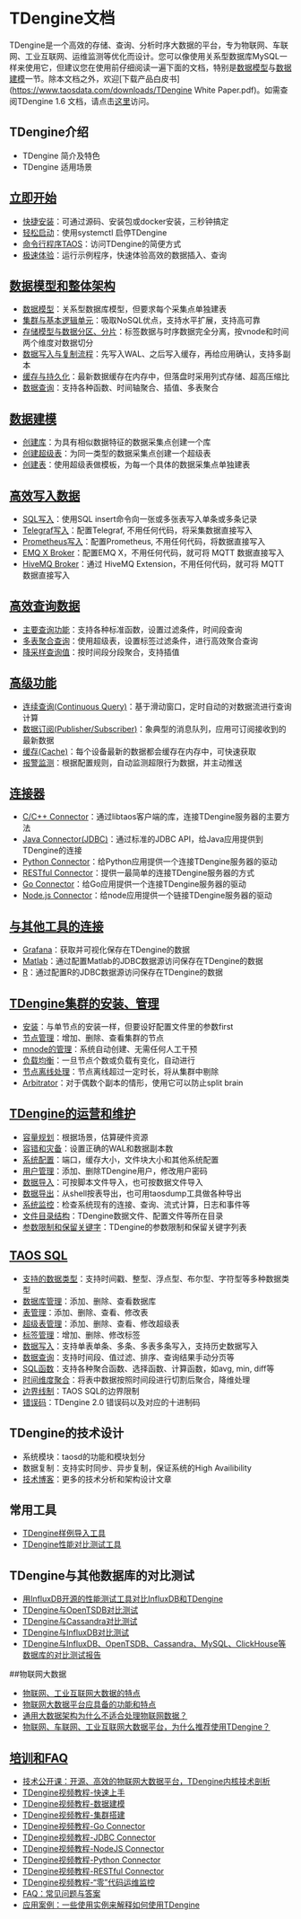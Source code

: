 # TDengine文档

TDengine是一个高效的存储、查询、分析时序大数据的平台，专为物联网、车联网、工业互联网、运维监测等优化而设计。您可以像使用关系型数据库MySQL一样来使用它，但建议您在使用前仔细阅读一遍下面的文档，特别是[数据模型](https://www.taosdata.com/cn/documentation20/data-model-and-architecture)与[数据建模](https://www.taosdata.com/cn/documentation20/model)一节。除本文档之外，欢迎[下载产品白皮书](https://www.taosdata.com/downloads/TDengine White Paper.pdf)。如需查阅TDengine 1.6 文档，请点击[这里](https://www.taosdata.com/cn/documentation16/)访问。

## TDengine介绍

- TDengine 简介及特色
- TDengine 适用场景

## [立即开始](https://www.taosdata.com/cn/getting-started)

- [快捷安装](https://www.taosdata.com/cn/documentation20/getting-started/#快捷安装)：可通过源码、安装包或docker安装，三秒钟搞定
- [轻松启动](https://www.taosdata.com/cn/documentation20/getting-started/#轻松启动)：使用systemctl 启停TDengine
- [命令行程序TAOS](https://www.taosdata.com/cn/documentation20/getting-started/#TDengine命令行程序)：访问TDengine的简便方式
- [极速体验](https://www.taosdata.com/cn/documentation20/getting-started/#TDengine-极速体验)：运行示例程序，快速体验高效的数据插入、查询

## [数据模型和整体架构](https://www.taosdata.com/cn/documentation20/architecture)

- [数据模型](https://www.taosdata.com/cn/documentation20/architecture/#数据模型)：关系型数据库模型，但要求每个采集点单独建表
- [集群与基本逻辑单元](https://www.taosdata.com/cn/documentation20/architecture/#集群与基本逻辑单元)：吸取NoSQL优点，支持水平扩展，支持高可靠
- [存储模型与数据分区、分片](https://www.taosdata.com/cn/documentation20/architecture/#存储模型与数据分区、分片)：标签数据与时序数据完全分离，按vnode和时间两个维度对数据切分
- [数据写入与复制流程](https://www.taosdata.com/cn/documentation20/architecture/#数据写入与复制流程)：先写入WAL、之后写入缓存，再给应用确认，支持多副本
- [缓存与持久化](https://www.taosdata.com/cn/documentation20/architecture/#缓存与持久化)：最新数据缓存在内存中，但落盘时采用列式存储、超高压缩比
- [数据查询](https://www.taosdata.com/cn/documentation20/architecture/#数据查询)：支持各种函数、时间轴聚合、插值、多表聚合

## [数据建模](https://www.taosdata.com/cn/documentation20/model)

- [创建库](https://www.taosdata.com/cn/documentation20/model/#创建库)：为具有相似数据特征的数据采集点创建一个库
- [创建超级表](https://www.taosdata.com/cn/documentation20/model/#创建超级表)：为同一类型的数据采集点创建一个超级表
- [创建表](https://www.taosdata.com/cn/documentation20/model/#创建表)：使用超级表做模板，为每一个具体的数据采集点单独建表

## [高效写入数据](https://www.taosdata.com/cn/documentation20/insert)

- [SQL写入](https://www.taosdata.com/cn/documentation20/insert/#SQL写入)：使用SQL insert命令向一张或多张表写入单条或多条记录
- [Telegraf写入](https://www.taosdata.com/cn/documentation20/insert/#Telegraf直接写入)：配置Telegraf, 不用任何代码，将采集数据直接写入
- [Prometheus写入](https://www.taosdata.com/cn/documentation20/insert/#Prometheus直接写入)：配置Prometheus, 不用任何代码，将数据直接写入
- [EMQ X Broker](https://www.taosdata.com/cn/documentation20/insert/#EMQ-X-Broker直接写入)：配置EMQ X，不用任何代码，就可将 MQTT 数据直接写入
- [HiveMQ Broker](https://www.taosdata.com/cn/documentation20/insert/#HiveMQ-Broker直接写入)：通过 HiveMQ Extension，不用任何代码，就可将 MQTT 数据直接写入

## [高效查询数据](https://www.taosdata.com/cn/documentation20/queries)

- [主要查询功能](https://www.taosdata.com/cn/documentation20/queries/#主要查询功能)：支持各种标准函数，设置过滤条件，时间段查询
- [多表聚合查询](https://www.taosdata.com/cn/documentation20/queries/#多表聚合查询)：使用超级表，设置标签过滤条件，进行高效聚合查询
- [降采样查询值](https://www.taosdata.com/cn/documentation20/queries/#降采样查询、插值)：按时间段分段聚合，支持插值

## [高级功能](https://www.taosdata.com/cn/documentation20/advanced-features)

- [连续查询(Continuous Query)](https://www.taosdata.com/cn/documentation20/advanced-features/#连续查询(Continuous-Query))：基于滑动窗口，定时自动的对数据流进行查询计算
- [数据订阅(Publisher/Subscriber)](https://www.taosdata.com/cn/documentation20/advanced-features/#数据订阅(Publisher/Subscriber))：象典型的消息队列，应用可订阅接收到的最新数据
- [缓存(Cache)](https://www.taosdata.com/cn/documentation20/advanced-features/#缓存(Cache))：每个设备最新的数据都会缓存在内存中，可快速获取
- [报警监测](https://www.taosdata.com/cn/documentation20/advanced-features/#报警监测(Alert))：根据配置规则，自动监测超限行为数据，并主动推送

## [连接器](https://www.taosdata.com/cn/documentation20/connector)

- [C/C++ Connector](https://www.taosdata.com/cn/documentation20/connector/#C/C++-Connector)：通过libtaos客户端的库，连接TDengine服务器的主要方法
- [Java Connector(JDBC)](https://www.taosdata.com/cn/documentation20/connector-java)：通过标准的JDBC API，给Java应用提供到TDengine的连接
- [Python Connector](https://www.taosdata.com/cn/documentation20/connector/#Python-Connector)：给Python应用提供一个连接TDengine服务器的驱动
- [RESTful Connector](https://www.taosdata.com/cn/documentation20/connector/#RESTful-Connector)：提供一最简单的连接TDengine服务器的方式
- [Go Connector](https://www.taosdata.com/cn/documentation20/connector/#Go-Connector)：给Go应用提供一个连接TDengine服务器的驱动
- [Node.js Connector](https://www.taosdata.com/cn/documentation20/connector/#Node.js-Connector)：给node应用提供一个链接TDengine服务器的驱动

## [与其他工具的连接](https://www.taosdata.com/cn/documentation20/connections-with-other-tools)

- [Grafana](https://www.taosdata.com/cn/documentation20/connections-with-other-tools/#Grafana)：获取并可视化保存在TDengine的数据
- [Matlab](https://www.taosdata.com/cn/documentation20/connections-with-other-tools/#Matlab)：通过配置Matlab的JDBC数据源访问保存在TDengine的数据
- [R](https://www.taosdata.com/cn/documentation20/connections-with-other-tools/#R)：通过配置R的JDBC数据源访问保存在TDengine的数据

## [TDengine集群的安装、管理](https://www.taosdata.com/cn/documentation20/cluster)

- [安装](https://www.taosdata.com/cn/documentation20/cluster/#创建第一个节点)：与单节点的安装一样，但要设好配置文件里的参数first
- [节点管理](https://www.taosdata.com/cn/documentation20/cluster/#节点管理)：增加、删除、查看集群的节点
- [mnode的管理](https://www.taosdata.com/cn/documentation20/cluster/#Mnode的高可用)：系统自动创建、无需任何人工干预
- [负载均衡](https://www.taosdata.com/cn/documentation20/cluster/#负载均衡)：一旦节点个数或负载有变化，自动进行
- [节点离线处理](https://www.taosdata.com/cn/documentation20/cluster/#节点离线处理)：节点离线超过一定时长，将从集群中剔除
- [Arbitrator](https://www.taosdata.com/cn/documentation20/cluster/#Arbitrator的使用)：对于偶数个副本的情形，使用它可以防止split brain

## [TDengine的运营和维护](https://www.taosdata.com/cn/documentation20/administrator)

- [容量规划](https://www.taosdata.com/cn/documentation20/administrator/#容量规划)：根据场景，估算硬件资源
- [容错和灾备](https://www.taosdata.com/cn/documentation20/administrator/#容错和灾备)：设置正确的WAL和数据副本数
- [系统配置](https://www.taosdata.com/cn/documentation20/administrator/#服务端配置)：端口，缓存大小，文件块大小和其他系统配置
- [用户管理](https://www.taosdata.com/cn/documentation20/administrator/#用户管理)：添加、删除TDengine用户，修改用户密码
- [数据导入](https://www.taosdata.com/cn/documentation20/administrator/#数据导入)：可按脚本文件导入，也可按数据文件导入
- [数据导出](https://www.taosdata.com/cn/documentation20/administrator/#数据导出)：从shell按表导出，也可用taosdump工具做各种导出
- [系统监控](https://www.taosdata.com/cn/documentation20/administrator/#系统监控)：检查系统现有的连接、查询、流式计算，日志和事件等
- [文件目录结构](https://www.taosdata.com/cn/documentation20/administrator/#文件目录结构)：TDengine数据文件、配置文件等所在目录
- [参数限制和保留关键字](https://www.taosdata.com/cn/documentation20/administrator/#参数限制和保留关键字)：TDengine的参数限制和保留关键字列表

## [TAOS SQL](https://www.taosdata.com/cn/documentation20/taos-sql)

- [支持的数据类型](https://www.taosdata.com/cn/documentation20/taos-sql/#支持的数据类型)：支持时间戳、整型、浮点型、布尔型、字符型等多种数据类型
- [数据库管理](https://www.taosdata.com/cn/documentation20/taos-sql/#数据库管理)：添加、删除、查看数据库
- [表管理](https://www.taosdata.com/cn/documentation20/taos-sql/#表管理)：添加、删除、查看、修改表
- [超级表管理](https://www.taosdata.com/cn/documentation20/taos-sql/#超级表STable管理)：添加、删除、查看、修改超级表
- [标签管理](https://www.taosdata.com/cn/documentation20/taos-sql/#超级表-STable-中-TAG-管理)：增加、删除、修改标签
- [数据写入](https://www.taosdata.com/cn/documentation20/taos-sql/#数据写入)：支持单表单条、多条、多表多条写入，支持历史数据写入
- [数据查询](https://www.taosdata.com/cn/documentation20/taos-sql/#数据查询)：支持时间段、值过滤、排序、查询结果手动分页等
- [SQL函数](https://www.taosdata.com/cn/documentation20/taos-sql/#SQL函数)：支持各种聚合函数、选择函数、计算函数，如avg, min, diff等
- [时间维度聚合](https://www.taosdata.com/cn/documentation20/taos-sql/#时间维度聚合)：将表中数据按照时间段进行切割后聚合，降维处理
- [边界线制](https://www.taosdata.com/cn/documentation20/taos-sql/#TAOS-SQL-边界限制)：TAOS SQL的边界限制
- [错误码](https://www.taosdata.com/cn/documentation20/Taos-Error-Code)：TDengine 2.0 错误码以及对应的十进制码

## TDengine的技术设计

- 系统模块：taosd的功能和模块划分
- 数据复制：支持实时同步、异步复制，保证系统的High Availibility
- [技术博客](https://www.taosdata.com/cn/blog/?categories=3)：更多的技术分析和架构设计文章

## 常用工具

- [TDengine样例导入工具](https://www.taosdata.com/blog/2020/01/18/1166.html)
- [TDengine性能对比测试工具](https://www.taosdata.com/blog/2020/01/18/1166.html)

## TDengine与其他数据库的对比测试

- [用InfluxDB开源的性能测试工具对比InfluxDB和TDengine](https://www.taosdata.com/blog/2020/01/13/1105.html)
- [TDengine与OpenTSDB对比测试](https://www.taosdata.com/blog/2019/08/21/621.html)
- [TDengine与Cassandra对比测试](https://www.taosdata.com/blog/2019/08/14/573.html)
- [TDengine与InfluxDB对比测试](https://www.taosdata.com/blog/2019/07/19/419.html)
- [TDengine与InfluxDB、OpenTSDB、Cassandra、MySQL、ClickHouse等数据库的对比测试报告](https://www.taosdata.com/downloads/TDengine_Testing_Report_cn.pdf)

##物联网大数据

- [物联网、工业互联网大数据的特点](https://www.taosdata.com/blog/2019/07/09/105.html)
- [物联网大数据平台应具备的功能和特点](https://www.taosdata.com/blog/2019/07/29/542.html)
- [通用大数据架构为什么不适合处理物联网数据？](https://www.taosdata.com/blog/2019/07/09/107.html)
- [物联网、车联网、工业互联网大数据平台，为什么推荐使用TDengine？](https://www.taosdata.com/blog/2019/07/09/109.html)

## [培训和FAQ](https://www.taosdata.com/cn/faq)

<ul>
        <li><a l href="https://www.taosdata.com/blog/2020/12/25/2126.html">技术公开课：开源、高效的物联网大数据平台，TDengine内核技术剖析</a></li>
        <li><a l href="https://www.taosdata.com/blog/2020/11/11/1941.html">TDengine视频教程-快速上手</a></li>
        <li><a l href="https://www.taosdata.com/blog/2020/11/11/1945.html">TDengine视频教程-数据建模</a></li>
        <li><a l href="https://www.taosdata.com/blog/2020/11/11/1961.html">TDengine视频教程-集群搭建</a></li>
        <li><a l href="https://www.taosdata.com/blog/2020/11/11/1951.html">TDengine视频教程-Go Connector</a></li>
        <li><a l href="https://www.taosdata.com/blog/2020/11/11/1955.html">TDengine视频教程-JDBC Connector</a></li>
        <li><a l href="https://www.taosdata.com/blog/2020/11/11/1957.html">TDengine视频教程-NodeJS Connector</a></li>
        <li><a l href="https://www.taosdata.com/blog/2020/11/11/1963.html">TDengine视频教程-Python Connector</a></li>
        <li><a l href="https://www.taosdata.com/blog/2020/11/11/1965.html">TDengine视频教程-RESTful Connector</a></li>
        <li><a l href="https://www.taosdata.com/blog/2020/11/11/1959.html">TDengine视频教程-“零”代码运维监控</a></li>
        <li><a l href="https://www.taosdata.com/cn/documentation20/faq">FAQ：常见问题与答案</a></li>
        <li><a l href="https://www.taosdata.com/cn/blog/?categories=4"> 应用案例：一些使用实例来解释如何使用TDengine</a><a li>
</ul>

